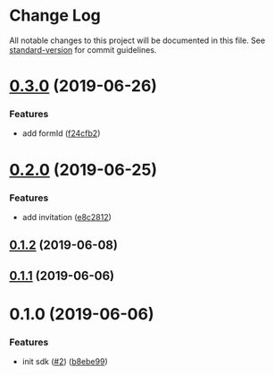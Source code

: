 # Change Log

All notable changes to this project will be documented in this file. See [standard-version](https://github.com/conventional-changelog/standard-version) for commit guidelines.

# [0.3.0](http:///@36node/dushuli-sdk/compare/v0.2.0...v0.3.0) (2019-06-26)


### Features

* add formId ([f24cfb2](http:///@36node/dushuli-sdk/commits/f24cfb2))



# [0.2.0](http:///@36node/dushuli-sdk/compare/v0.1.2...v0.2.0) (2019-06-25)


### Features

* add invitation ([e8c2812](http:///@36node/dushuli-sdk/commits/e8c2812))



## [0.1.2](http:///@36node/dushuli-sdk/compare/v0.1.1...v0.1.2) (2019-06-08)



## [0.1.1](http:///@36node/dushuli-sdk/compare/v0.1.0...v0.1.1) (2019-06-06)



# 0.1.0 (2019-06-06)


### Features

* init sdk ([#2](http:///@36node/dushuli-sdk/issues/2)) ([b8ebe99](http:///@36node/dushuli-sdk/commits/b8ebe99))
